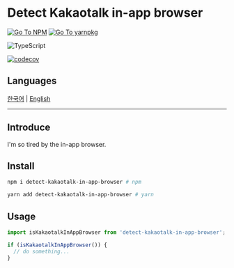 # Detect Kakaotalk in-app browser

[![Go To NPM](https://img.shields.io/badge/npm-CB3837?style=for-the-badge&logo=npm&logoColor=white)](https://www.npmjs.com/package/detect-kakaotalk-in-app-browser)
[![Go To yarnpkg](https://img.shields.io/badge/Yarn-2C8EBB?style=for-the-badge&logo=yarn&logoColor=white)](https://yarnpkg.com/package/detect-kakaotalk-in-app-browser)

![TypeScript](https://img.shields.io/badge/TypeScript-007ACC?style=for-the-badge&logo=typescript&logoColor=white)

[![codecov](https://codecov.io/gh/juunini/detect-kakaotalk-in-app-browser/branch/main/graph/badge.svg?token=H2LNON80F9)](https://codecov.io/gh/juunini/detect-kakaotalk-in-app-browser)

## Languages

[한국어](https://juunini.github.io/detect-kakaotalk-in-app-browser/?path=/story/detect-kakaotalk-in-app-browser-%ED%95%9C%EA%B5%AD%EC%96%B4--page) | [English](https://juunini.github.io/detect-kakaotalk-in-app-browser/?path=/story/detect-kakaotalk-in-app-browser-english--page)

---

## Introduce

I'm so tired by the in-app browser.

## Install

```bash
npm i detect-kakaotalk-in-app-browser # npm

yarn add detect-kakaotalk-in-app-browser # yarn
```

## Usage

```ts
import isKakaotalkInAppBrowser from 'detect-kakaotalk-in-app-browser';

if (isKakaotalkInAppBrowser()) {
  // do something...
}
```

